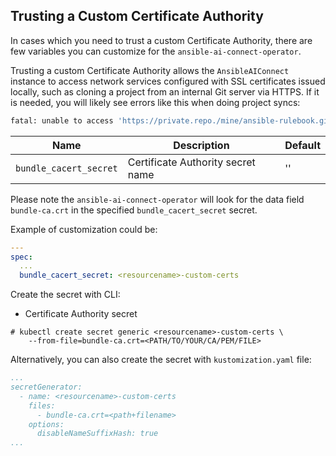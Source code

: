## Trusting a Custom Certificate Authority

In cases which you need to trust a custom Certificate Authority, there are few variables you can customize for the `ansible-ai-connect-operator`.

Trusting a custom Certificate Authority allows the `AnsibleAIConnect` instance to access network services configured with SSL certificates issued locally, such as cloning a project from an internal Git server via HTTPS. If it is needed, you will likely see errors like this when doing project syncs:

```bash
fatal: unable to access 'https://private.repo./mine/ansible-rulebook.git': SSL certificate problem: unable to get local issuer certificate
```


| Name                             | Description                              | Default |
|----------------------------------|------------------------------------------|---------|
| `bundle_cacert_secret`           | Certificate Authority secret name        | ''      |

Please note the `ansible-ai-connect-operator` will look for the data field `bundle-ca.crt` in the specified `bundle_cacert_secret` secret.

Example of customization could be:

```yaml
---
spec:
  ...
  bundle_cacert_secret: <resourcename>-custom-certs
```

Create the secret with CLI:

* Certificate Authority secret

```
# kubectl create secret generic <resourcename>-custom-certs \
    --from-file=bundle-ca.crt=<PATH/TO/YOUR/CA/PEM/FILE>
```

Alternatively, you can also create the secret with `kustomization.yaml` file:

```yaml
...
secretGenerator:
  - name: <resourcename>-custom-certs
    files:
      - bundle-ca.crt=<path+filename>
    options:
      disableNameSuffixHash: true
...
```
